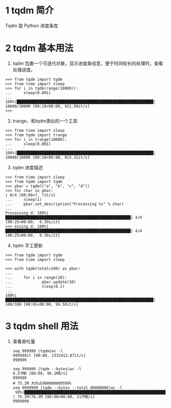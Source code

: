 # 1 tqdm 简介
Tqdm 是 Python 进度条库

# 2 tqdm 基本用法
1. tqdm 包裹一个可迭代对象，显示进度条信息，便于时间较长的处理时，查看处理进度。
```
>>> from tqdm import tqdm
>>> from time import sleep
>>> for i in tqdm(range(10000)):
...     sleep(0.001)
... 
100%|████████████████████████████████████████████████████████████| 10000/10000 [00:10<00:00, 921.99it/s]
>>> 
```

2. trange，和tqdm类似的一个工具
```
>>> from time import sleep
>>> from tqdm import trange
>>> for i in trange(10000):
...     sleep(0.001)
... 
100%|████████████████████████████████████████████████████████████| 10000/10000 [00:10<00:00, 923.32it/s]
```
3. tqdm 进度描述
```
>>> from time import sleep
>>> from tqdm import tqdm
>>> pbar = tqdm(["a", "b", "c", "d"])                                                                                                      >>> for char in pbar:                                                              | 0/4 [00:00<?, ?it/s]
...     sleep(1)
...     pbar.set_description("Processing %s" % char)
... 
Processing d: 100%|███████████████████████████████████████████████████████| 4/4 [00:25<00:00,  6.39s/it]
>>> essing d: 100%|███████████████████████████████████████████████████████| 4/4 [00:25<00:00,  8.39s/it]
```
4. tqdm 手工更新
```
>>> from tqdm import tqdm
>>> from time import sleep

>>> with tqdm(total=100) as pbar:
...     
...     for i in range(10):
...             pbar.update(10)
...             sleep(0.1)
... 
100%|█████████████████████████████████████████████████████████████████| 100/100 [00:01<00:00, 99.50it/s]
```
# 3 tqdm shell 用法
1. 查看吞吐量
	```
	seq 999999 |tqdm|wc -l
	999999it [00:00, 1332412.87it/s]
	999999
	
	seq 999999 |tqdm --bytes|wc -l
	6.57MB [00:00, 96.2MB/s]
	999999
	# 75.2M 大约占80000000的99%
	seq 9999999 |tqdm --bytes --total 80000000|wc -l
	 99%|██████████████████████████████████████████████████████████████ | 75.2M/76.3M [00:00<00:00, 117MB/s]
	9999999

	```
<!--stackedit_data:
eyJoaXN0b3J5IjpbLTk4NTMxMzUyMSwtNTg0OTcyODI0LDc1OT
c4NTczMF19
-->